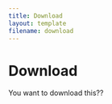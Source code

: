 ```yaml
---
title: Download
layout: template
filename: download 
--- 
```


# Download

You want to download this??
